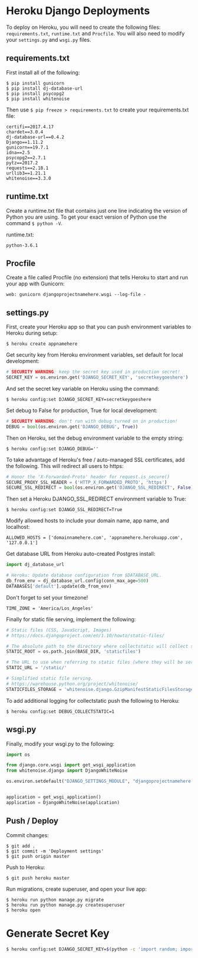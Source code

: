 # Heroku Django Deployments

To deploy on Heroku, you will need to create the following files: `requirements.txt`, `runtime.txt` and `Procfile`. You will also need to modify your `settings.py` and `wsgi.py` files.

## requirements.txt

First install all of the following:

```
$ pip install gunicorn
$ pip install dj-database-url
$ pip install psycopg2
$ pip install whitenoise
```

Then use `$ pip freeze > requirements.txt` to create your requirements.txt file:

```
certifi==2017.4.17
chardet==3.0.4
dj-database-url==0.4.2
Django==1.11.2
gunicorn==19.7.1
idna==2.5
psycopg2==2.7.1
pytz==2017.2
requests==2.18.1
urllib3==1.21.1
whitenoise==3.3.0

```

## runtime.txt

Create a runtime.txt file that contains just one line indicating the version of Python you are using. To get your exact version of Python use the command `$ python -V`.

runtime.txt:

```
python-3.6.1
```

## Procfile

Create a file called Procfile (no extension) that tells Heroku to start and run your app with Gunicorn:

```
web: gunicorn djangoprojectnamehere.wsgi --log-file -
```

## settings.py

First, create your Heroku app so that you can push environment variables to Heroku during setup:
```
$ heroku create appnamehere
```

Get security key from Heroku environment variables, set default for local development:

```python
# SECURITY WARNING: keep the secret key used in production secret!
SECRET_KEY = os.environ.get('DJANGO_SECRET_KEY', 'secretkeygoeshere')
```

And set the secret key variable on Heroku using the command:

`$ heroku config:set DJANGO_SECRET_KEY=secretkeygoeshere`

Set debug to False for production, True for local development:

```python
# SECURITY WARNING: don't run with debug turned on in production!
DEBUG = bool(os.environ.get('DJANGO_DEBUG', True))
```

Then on Heroku, set the debug environment variable to the empty string:

`$ heroku config:set DJANGO_DEBUG=''`

To take advantage of Heroku's free / auto-managed SSL certificates, add the following. This will redirect all users to https:

```python
# Honor the 'X-Forwarded-Proto' header for request.is_secure()
SECURE_PROXY_SSL_HEADER = ('HTTP_X_FORWARDED_PROTO', 'https')
SECURE_SSL_REDIRECT = bool(os.environ.get('DJANGO_SSL_REDIRECT', False))
```

Then set a Heroku DJANGO_SSL_REDIRECT environment variable to True:

`$ heroku config:set DJANGO_SSL_REDIRECT=True`

Modify allowed hosts to include your domain name, app name, and localhost:

`ALLOWED_HOSTS = ['domainnamehere.com', 'appnamehere.herokuapp.com', '127.0.0.1']`

Get database URL from Heroku auto-created Postgres install:

```python
import dj_database_url

# Heroku: Update database configuration from $DATABASE_URL.
db_from_env = dj_database_url.config(conn_max_age=500)
DATABASES['default'].update(db_from_env)
```

Don't forget to set your timezone!

`TIME_ZONE = 'America/Los_Angeles'`

Finally for static file serving, implement the following: 

```python
# Static files (CSS, JavaScript, Images)
# https://docs.djangoproject.com/en/1.10/howto/static-files/

# The absolute path to the directory where collectstatic will collect static files for deployment.
STATIC_ROOT = os.path.join(BASE_DIR, 'staticfiles')

# The URL to use when referring to static files (where they will be served from)
STATIC_URL = '/static/'

# Simplified static file serving.
# https://warehouse.python.org/project/whitenoise/
STATICFILES_STORAGE = 'whitenoise.django.GzipManifestStaticFilesStorage'
```

To add additional logging for collectstatic push the following to Heroku:
```
$ heroku config:set DEBUG_COLLECTSTATIC=1
```

## wsgi.py

Finally, modify your wsgi.py to the following:

```python
import os

from django.core.wsgi import get_wsgi_application
from whitenoise.django import DjangoWhiteNoise

os.environ.setdefault("DJANGO_SETTINGS_MODULE", "djangoprojectnamehere.settings")


application = get_wsgi_application()
application = DjangoWhiteNoise(application)
```

## Push / Deploy

Commit changes:

```
$ git add .
$ git commit -m 'Deployment settings'
$ git push origin master
```

Push to Heroku:

```
$ git push heroku master
```

Run migrations, create superuser, and open your live app:

```
$ heroku run python manage.py migrate
$ heroku run python manage.py createsuperuser
$ heroku open
```

# Generate Secret Key

```bash
$ heroku config:set DJANGO_SECRET_KEY=$(python -c 'import random; import string; print("".join([random.SystemRandom().choice("{}{}{}".format(string.ascii_letters, string.digits, string.punctuation)) for i in range(50)]))')
```

